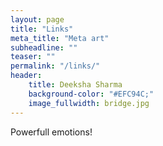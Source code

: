 ```yaml
---
layout: page
title: "Links"
meta_title: "Meta art"
subheadline: ""
teaser: ""
permalink: "/links/"
header:
    title: Deeksha Sharma
    background-color: "#EFC94C;"
    image_fullwidth: bridge.jpg
---
```


Powerfull emotions!
